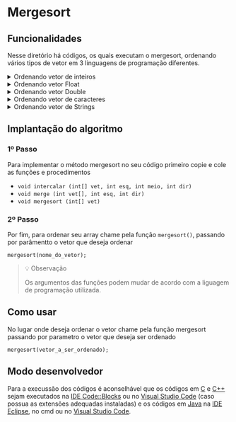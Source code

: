 # Mergesort
<!-- 
## Funcionamento
-->

## Funcionalidades
Nesse diretório há códigos, os quais executam o mergesort, ordenando vários tipos de vetor em 3 linguagens de programação diferentes.

<details>
<summary>Ordenando vetor de inteiros</summary>

### *Ordem crescente*
- [C](./c/mergeIntCrescente.c)
- [C++](./cpp/mergeIntCrescente.cpp)
- [Java](./java/mergeIntCrescente.java)

### *Ordem decrescente*
- [C](./c/mergeIntDecrescente.c)
- [C++](./cpp/mergeIntDecrescente.cpp)
- Java (em breve)
</details>

<details>
<summary>Ordenando vetor Float</summary>

### *Ordem crescente*
- [C](./c/mergeFloatCrescente.c)
- [C++](./cpp/mergeFloatCrescente.cpp)
- [Java](./java/mergeFloatCrescente.java)

### *Ordem decrescente*
- [C](./c/mergeFloatDecrescente.c)
- [C++](./cpp/mergeFloatDecrescente.cpp)
- Java (em breve)
</details>

<details>
<summary>Ordenando vetor Double</summary>

### *Ordem crescente*
- [C](./c/mergeDoubleCrescente.c)
- [C++](./cpp/mergeDoubleCrescente.cpp)
- [Java](./java/mergeDoubleCrescente.java)

### *Ordem decrescente*
- [C](./c/mergeDoubleDecrescente.c)
- [C++](./cpp/mergeDoubleDecrescente.cpp)
- Java (em breve)
</details>

<details>
<summary>Ordenando vetor de caracteres</summary>

### *Ordem crescente*
- [C](./c/mergeCharCrescente.c)
- [C++](./cpp/mergeCharCrescente.cpp)
- [Java](./java/mergeCharCrescente.java)

### *Ordem decrescente*
- [C](./c/mergeCharDecrescente.c)
- [C++](./cpp/mergeCharDecrescente.cpp)
- Java (em breve)
</details>

<details>
<summary>Ordenando vetor de Strings</summary>

### *Ordem crescente*
- C++ (em breve)
- [Java](./java/mergeStringCrescente.java)

### *Ordem decrescente*
- C++ (em breve)
- Java (em breve)
</details>

## Implantação do algoritmo

### 1º Passo

Para implementar o método mergesort no seu código primeiro copie e cole as funções e procedimentos

- `void intercalar (int[] vet, int esq, int meio, int dir)`
- `void merge (int vet[], int esq, int dir)`
- `void mergesort (int[] vet)`

### 2º Passo

Por fim, para ordenar seu array chame pela função `mergesort()`, passando por parâmentto o vetor que deseja ordenar

``` 
mergesort(nome_do_vetor); 
```

> 💡 Observação
>
> Os argumentos das funções podem mudar de acordo com a liguagem de programação utilizada.


## Como usar
No lugar onde deseja ordenar o vetor chame pela função mergesort passando por parametro o vetor que deseja ser ordenado

```
mergesort(vetor_a_ser_ordenado);
```

## Modo desenvolvedor
Para a execussão dos códigos é aconselhável que os códigos em [C](./c) e [C++](./cpp) sejam executados na [IDE Code::Blocks](https://www.codeblocks.org/) ou no [Visual Studio Code](https://code.visualstudio.com/) (caso possua as extensões adequadas instaladas) e os códigos em [Java](./java) na [IDE Eclipse](https://www.eclipse.org/), no cmd ou no [Visual Studio Code](https://code.visualstudio.com/).
